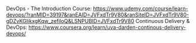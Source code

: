 DevOps - The Introduction Course:
  https://www.udemy.com/course/learn-devops/?ranMID=39197&ranEAID=JVFxdTr9V80&ranSiteID=JVFxdTr9V80-gDZvKGIikxgKqw_zefiloQ&LSNPUBID=JVFxdTr9V80
Continuous Delivery & DevOps:
  https://www.coursera.org/learn/uva-darden-continous-delivery-devops/
